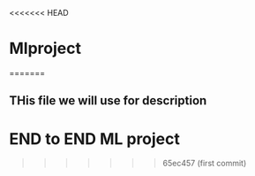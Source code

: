 <<<<<<< HEAD
# Mlproject
=======
## THis file we will use for description

# END to END ML project
>>>>>>> 65ec457 (first commit)
